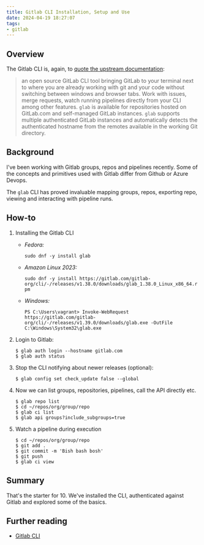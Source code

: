 ```yaml
---
title: Gitlab CLI Installation, Setup and Use
date: 2024-04-19 18:27:07
tags:
- gitlab 
---
```


## Overview
The Gitlab CLI is, again, to [quote the upstream documentation](https://gitlab.com/gitlab-org/cli):
> an open source GitLab CLI tool bringing GitLab to your terminal next to where you are already working with git and your code without switching between windows and browser tabs. Work with issues, merge requests, watch running pipelines directly from your CLI among other features.
> `glab` is available for repositories hosted on GitLab.com and self-managed GitLab instances. `glab` supports multiple authenticated GitLab instances and automatically detects the authenticated hostname from the remotes available in the working Git directory.


## Background
I've been working with Gitlab groups, repos and pipelines recently. Some of the concepts and primitives used with Gitlab differ from Github or Azure Devops.

The `glab` CLI has proved invaluable mapping groups, repos, exporting repo, viewing and interacting with pipeline runs.

## How-to
1. Installing the Gitlab CLI

    - *Fedora:* 
        
        `sudo dnf -y install glab`
    - *Amazon Linux 2023:* 
        
        `sudo dnf -y install https://gitlab.com/gitlab-org/cli/-/releases/v1.38.0/downloads/glab_1.38.0_Linux_x86_64.rpm`
    - *Windows:* 
        
        `PS C:\Users\vagrant> Invoke-WebRequest https://gitlab.com/gitlab-org/cli/-/releases/v1.39.0/downloads/glab.exe -OutFile C:\Windows\System32\glab.exe`
    

2. Login to Gitlab:

    ```
    $ glab auth login --hostname gitlab.com
    $ glab auth status
    ```

3. Stop the CLI notifying about newer releases (optional):

    ```
    $ glab config set check_update false --global
    ```

4. Now we can list groups, repositories, pipelines, call the API directly etc.

    ```
    $ glab repo list
    $ cd ~/repos/org/group/repo
    $ glab ci list
    $ glab api groups?include_subgroups=true
    ```

5. Watch a pipeline during execution
    ```
    $ cd ~/repos/org/group/repo
    $ git add .
    $ git commit -m 'Bish bash bosh'
    $ git push
    $ glab ci view
    ```
    
## Summary
That's the starter for 10. We've installed the CLI, authenticated against Gitlab and explored some of the basics.


## Further reading
- [Gitlab CLI](https://gitlab.com/gitlab-org/cli#installation)
